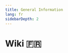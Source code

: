 ```yaml
---
title: General Information
lang: fr
sidebarDepth: 2
---
```


# Wiki :fr: <Badge text="LSSM Stable 3.3.7"/>
